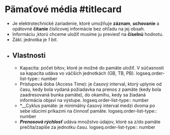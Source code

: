 # Pämaťové média #titlecard
- Je elektrotechnické zariadenie, ktoré umožňuje __záznam__, __uchovanie__ a opätovné __čítanie__ číslicovej informácie bez ohľadu na jej obsah.
- Informáciu ,ktorú chceme uložiť musíme ju previesť na __číselnú__ hodnotu.
- Zákl. jednotka je *1 bit*.
- ## Vlastnosti
	- Kapacita: počet bitov, ktoré je možné do pamäte uložiť. V súčasnosti sa kapacita udáva vo väčších jednotkách (GB, TB, PB).
	  logseq.order-list-type:: number
	- Prístupová doba (Access Time): je časový interval, ktorý uplynie od času, kedy bola vydaná požiadavka na prenos z pamäte (kedy bola zaadresovaná bunka pamäte), do okamihu, kedy sa žiadaná informácia objaví na výstupe.
	  logseq.order-list-type:: number
	- *__Cyklus pamäte: je minimálny časový interval medzi dvoma po sebe idúcimi príkazmi na činnosť pamäte.
	  logseq.order-list-type:: number
	- *__Prenosová rýchlosť__* udáva množstvo údajov, ktoré sa z/do pamäte prečíta/zapíše za jednotku času.
	  logseq.order-list-type:: number